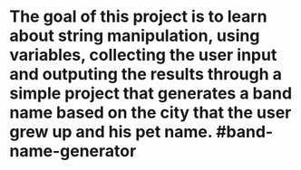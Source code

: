 # The goal of this project is to learn about string manipulation, using variables, collecting the user input and outputing the results through a simple project that generates a band name based on the city that the user grew up and his pet name. #band-name-generator